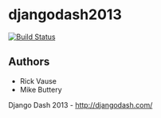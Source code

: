 djangodash2013
==============

[![Build Status](https://travis-ci.org/rvause/djangodash2013.png?branch=master)](https://travis-ci.org/rvause/djangodash2013)

## Authors

* Rick Vause
* Mike Buttery


Django Dash 2013  -  http://djangodash.com/

